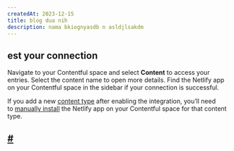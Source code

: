 ```yaml
---
createdAt: 2023-12-15
title: blog dua nih
description: nama bkiognyasdb n asldjlsakdm
---
```

## est your connection

Navigate to your Contentful space and select **Content** to access your entries. Select the content name to open more details. Find the Netlify app on your Contentful space in the sidebar if your connection is successful.

If you add a new [content type](https://www.contentful.com/developers/docs/concepts/data-model/) after enabling the integration, you’ll need to [manually install](https://www.contentful.com/help/netlify-app/) the Netlify app on your Contentful space for that content type.

## [\#](https://docs.netlify.com/integrations/contentful-integration/#more-resources)